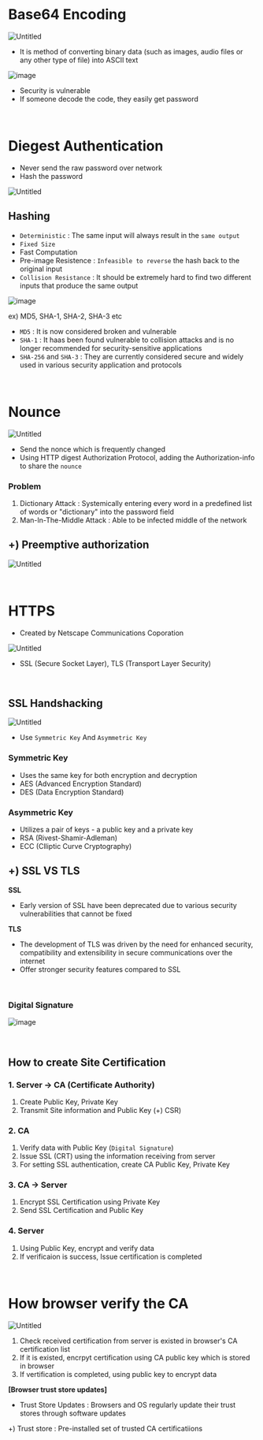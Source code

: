 # Base64 Encoding

![Untitled](https://github.com/JaeYeonLee0621/a-mixed-knowledge/assets/32635539/d3a6554e-3fc0-4685-abd3-a6540057c399)

- It is method of converting binary data (such as images, audio files or any other type of file) into ASCII text

![image](https://github.com/JaeYeonLee0621/a-mixed-knowledge/assets/32635539/55ca3f01-da2e-4f25-8559-45e376b89dc4)

- Security is vulnerable
- If someone decode the code, they easily get password

<br/>

# Diegest Authentication

- Never send the raw password over network
- Hash the password

![Untitled](https://github.com/JaeYeonLee0621/a-mixed-knowledge/assets/32635539/e59ccb20-a230-4e40-aee2-692d9f139307)

## Hashing

- `Deterministic` : The same input will always result in the `same output`
- `Fixed Size`
- Fast Computation
- Pre-image Resistence : `Infeasible to reverse` the hash back to the original input
- `Collision Resistance` : It should be extremely hard to find two different inputs that produce the same output

![image](https://github.com/JaeYeonLee0621/a-mixed-knowledge/assets/32635539/f1ce0763-d5a5-4df6-908e-e44ce0b47cef)

ex) MD5, SHA-1, SHA-2, SHA-3 etc

- `MD5` : It is now considered broken and vulnerable
- `SHA-1` : It haas been found vulnerable to collision attacks and is no longer recommended for security-sensitive applications
- `SHA-256` and `SHA-3` : They are currently considered secure and widely used in various security application and protocols

<br/>

# Nounce

![Untitled](https://github.com/JaeYeonLee0621/a-mixed-knowledge/assets/32635539/b899c25e-0a86-4311-83b7-a54e5976febb)

- Send the nonce which is frequently changed
- Using HTTP digest Authorization Protocol, adding the Authorization-info to share the `nounce`

### Problem
1. Dictionary Attack : Systemically entering every word in a predefined list of words or "dictionary" into the password field
2. Man-In-The-Middle Attack : Able to be infected middle of the network

## +) Preemptive authorization

![Untitled](https://github.com/JaeYeonLee0621/a-mixed-knowledge/assets/32635539/ebfa863e-4339-4c7e-a5a9-769d98d8f8a4)

<br/>

# HTTPS

- Created by Netscape Communications Coporation

![Untitled](https://github.com/JaeYeonLee0621/a-mixed-knowledge/assets/32635539/3b81fc64-79a6-4516-8961-f01765bc4768)

- SSL (Secure Socket Layer), TLS (Transport Layer Security)

<br/>

## SSL Handshacking

![Untitled](https://github.com/JaeYeonLee0621/a-mixed-knowledge/assets/32635539/b983c0dc-ad60-4ee5-afc0-47d331b50159)

- Use `Symmetric Key` And `Asymmetric Key`

### Symmetric Key
- Uses the same key for both encryption and decryption
- AES (Advanced Encryption Standard)
- DES (Data Encryption Standard)

### Asymmetric Key
- Utilizes a pair of keys - a public key and a private key
- RSA (Rivest-Shamir-Adleman)
- ECC (Clliptic Curve Cryptography)

## +) SSL VS TLS

**SSL**
- Early version of SSL have been deprecated due to various security vulnerabilities that cannot be fixed

**TLS**
- The development of TLS was driven by the need for enhanced security, compatibility and extensibility in secure communications over the internet
- Offer stronger security features compared to SSL

<br/>

### Digital Signature

![image](https://github.com/JaeYeonLee0621/a-mixed-knowledge/assets/32635539/0590af58-a3f6-4660-9cfb-4054f9a33134)

<br/>

## How to create Site Certification

### 1. Server -> CA (Certificate Authority)

1. Create Public Key, Private Key
2. Transmit Site information and Public Key (+) CSR)

### 2. CA

1. Verify data with Public Key (`Digital Signature`)
2. Issue SSL (CRT) using the information receiving from server
3. For setting SSL authentication, create CA Public Key, Private Key

### 3. CA -> Server

1. Encrypt SSL Certification using Private Key
2. Send SSL Certification and Public Key

### 4. Server

1. Using Public Key, encrypt and verify data
2. If verificaion is success, Issue certification is completed

<br/>

# How browser verify the CA

![Untitled](https://github.com/JaeYeonLee0621/a-mixed-knowledge/assets/32635539/4c9181a5-1c6f-4bd1-86f0-ab0524a42e97)

1. Check received certification from server is existed in browser's CA certification list
2. If it is existed, encrpyt certification using CA public key which is stored in browser
3. If vertification is completed, using public key to encrypt data

**[Browser trust store updates]**
- Trust Store Updates : Browsers and OS regularly update their trust stores through software updates

+) Trust store : Pre-installed set of trusted CA certificatiions
